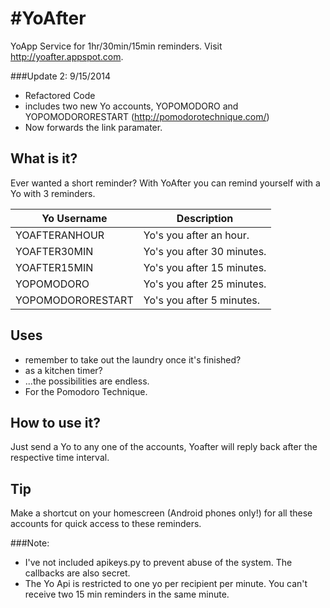 #YoAfter
=======

YoApp Service for 1hr/30min/15min reminders. Visit http://yoafter.appspot.com.

###Update 2: 9/15/2014
* Refactored Code
* includes two new Yo accounts, YOPOMODORO and YOPOMODORORESTART (http://pomodorotechnique.com/)
* Now forwards the link paramater.


## What is it?

Ever wanted a short reminder? With YoAfter you can remind yourself with a Yo with 3 reminders.


| Yo Username | Description          |
| ------------- | ----------- |
| YOAFTERANHOUR | Yo's you after an hour.|
| YOAFTER30MIN | Yo's you after 30 minutes. |
| YOAFTER15MIN  | Yo's you after 15 minutes. |
| YOPOMODORO  | Yo's you after 25 minutes. |
| YOPOMODORORESTART  | Yo's you after 5 minutes. |


## Uses

* remember to take out the laundry once it's finished?
* as a kitchen timer?
* ...the possibilities are endless.
* For the Pomodoro Technique.

## How to use it?

Just send a Yo to any one of the accounts, Yoafter will reply back after the respective time interval.

## Tip

Make a shortcut on your homescreen (Android phones only!) for all these accounts for quick access to these reminders.


###Note:

* I've not included apikeys.py to prevent abuse of the system. The callbacks are also secret.
* The Yo Api is restricted to one yo per recipient per minute. You can't receive two 15 min reminders in the same minute.

